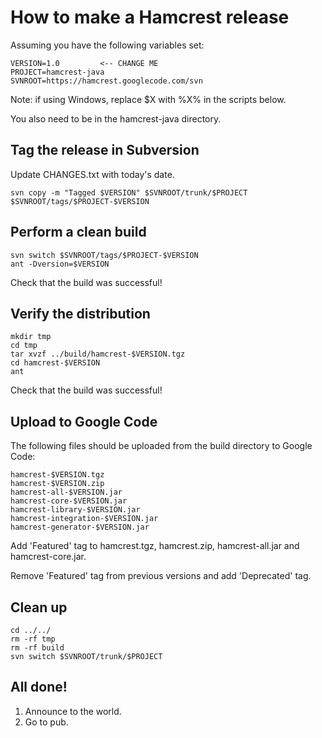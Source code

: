# How to make a Hamcrest release #

Assuming you have the following variables set:

```
VERSION=1.0         <-- CHANGE ME
PROJECT=hamcrest-java
SVNROOT=https://hamcrest.googlecode.com/svn
```

Note: if using Windows, replace $X with %X% in the scripts below.

You also need to be in the hamcrest-java directory.

## Tag the release in Subversion ##

Update CHANGES.txt with today's date.

```
svn copy -m "Tagged $VERSION" $SVNROOT/trunk/$PROJECT $SVNROOT/tags/$PROJECT-$VERSION
```


## Perform a clean build ##

```
svn switch $SVNROOT/tags/$PROJECT-$VERSION
ant -Dversion=$VERSION
```

Check that the build was successful!

## Verify the distribution ##

```
mkdir tmp
cd tmp
tar xvzf ../build/hamcrest-$VERSION.tgz
cd hamcrest-$VERSION
ant
```

Check that the build was successful!

## Upload to Google Code ##

The following files should be uploaded from the build directory to Google Code:
```
hamcrest-$VERSION.tgz
hamcrest-$VERSION.zip
hamcrest-all-$VERSION.jar
hamcrest-core-$VERSION.jar
hamcrest-library-$VERSION.jar
hamcrest-integration-$VERSION.jar
hamcrest-generator-$VERSION.jar
```

Add 'Featured' tag to hamcrest.tgz, hamcrest.zip, hamcrest-all.jar and hamcrest-core.jar.

Remove 'Featured' tag from previous versions and add 'Deprecated' tag.

## Clean up ##

```
cd ../../
rm -rf tmp
rm -rf build
svn switch $SVNROOT/trunk/$PROJECT
```

## All done! ##

  1. Announce to the world.
  1. Go to pub.